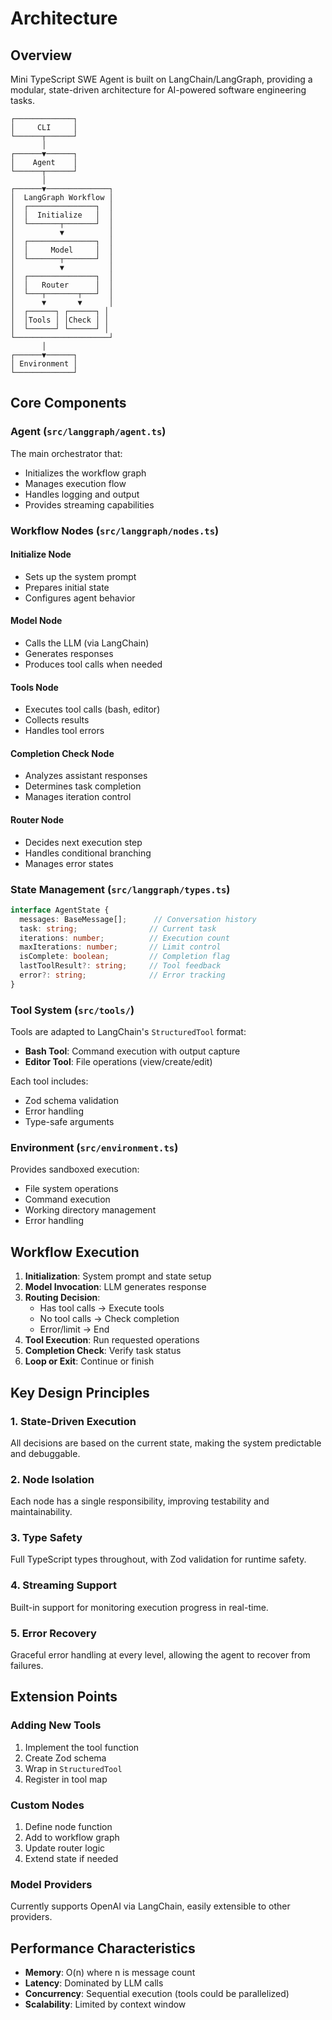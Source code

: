 # Architecture

## Overview

Mini TypeScript SWE Agent is built on LangChain/LangGraph, providing a modular, state-driven architecture for AI-powered software engineering tasks.

```
┌─────────────┐
│     CLI     │
└──────┬──────┘
       │
┌──────▼──────┐
│    Agent    │
└──────┬──────┘
       │
┌──────▼──────────────┐
│  LangGraph Workflow │
│  ┌───────────────┐  │
│  │  Initialize   │  │
│  └───────┬───────┘  │
│          ▼          │
│  ┌───────────────┐  │
│  │     Model     │  │
│  └───────┬───────┘  │
│          ▼          │
│  ┌───────────────┐  │
│  │   Router      │  │
│  └───┬───────┬───┘  │
│      ▼       ▼      │
│  ┌──────┐ ┌──────┐ │
│  │Tools │ │Check │ │
│  └──────┘ └──────┘ │
└─────────────────────┘
       │
┌──────▼──────┐
│ Environment │
└─────────────┘
```

## Core Components

### Agent (`src/langgraph/agent.ts`)
The main orchestrator that:
- Initializes the workflow graph
- Manages execution flow
- Handles logging and output
- Provides streaming capabilities

### Workflow Nodes (`src/langgraph/nodes.ts`)

#### Initialize Node
- Sets up the system prompt
- Prepares initial state
- Configures agent behavior

#### Model Node
- Calls the LLM (via LangChain)
- Generates responses
- Produces tool calls when needed

#### Tools Node
- Executes tool calls (bash, editor)
- Collects results
- Handles tool errors

#### Completion Check Node
- Analyzes assistant responses
- Determines task completion
- Manages iteration control

#### Router Node
- Decides next execution step
- Handles conditional branching
- Manages error states

### State Management (`src/langgraph/types.ts`)

```typescript
interface AgentState {
  messages: BaseMessage[];      // Conversation history
  task: string;                // Current task
  iterations: number;          // Execution count
  maxIterations: number;       // Limit control
  isComplete: boolean;         // Completion flag
  lastToolResult?: string;     // Tool feedback
  error?: string;              // Error tracking
}
```

### Tool System (`src/tools/`)

Tools are adapted to LangChain's `StructuredTool` format:

- **Bash Tool**: Command execution with output capture
- **Editor Tool**: File operations (view/create/edit)

Each tool includes:
- Zod schema validation
- Error handling
- Type-safe arguments

### Environment (`src/environment.ts`)

Provides sandboxed execution:
- File system operations
- Command execution
- Working directory management
- Error handling

## Workflow Execution

1. **Initialization**: System prompt and state setup
2. **Model Invocation**: LLM generates response
3. **Routing Decision**: 
   - Has tool calls → Execute tools
   - No tool calls → Check completion
   - Error/limit → End
4. **Tool Execution**: Run requested operations
5. **Completion Check**: Verify task status
6. **Loop or Exit**: Continue or finish

## Key Design Principles

### 1. State-Driven Execution
All decisions are based on the current state, making the system predictable and debuggable.

### 2. Node Isolation
Each node has a single responsibility, improving testability and maintainability.

### 3. Type Safety
Full TypeScript types throughout, with Zod validation for runtime safety.

### 4. Streaming Support
Built-in support for monitoring execution progress in real-time.

### 5. Error Recovery
Graceful error handling at every level, allowing the agent to recover from failures.

## Extension Points

### Adding New Tools
1. Implement the tool function
2. Create Zod schema
3. Wrap in `StructuredTool`
4. Register in tool map

### Custom Nodes
1. Define node function
2. Add to workflow graph
3. Update router logic
4. Extend state if needed

### Model Providers
Currently supports OpenAI via LangChain, easily extensible to other providers.

## Performance Characteristics

- **Memory**: O(n) where n is message count
- **Latency**: Dominated by LLM calls
- **Concurrency**: Sequential execution (tools could be parallelized)
- **Scalability**: Limited by context window